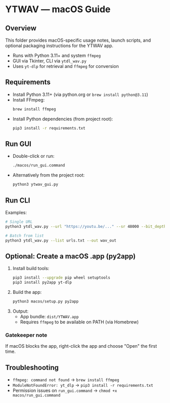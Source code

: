 # YTWAV — macOS Guide

## Overview
This folder provides macOS-specific usage notes, launch scripts, and optional packaging instructions for the YTWAV app.

- Runs with Python 3.11+ and system `ffmpeg`
- GUI via Tkinter, CLI via `ytdl_wav.py`
- Uses `yt-dlp` for retrieval and `ffmpeg` for conversion

## Requirements
- Install Python 3.11+ (via python.org or `brew install python@3.11`)
- Install FFmpeg:
  ```bash
  brew install ffmpeg
  ```
- Install Python dependencies (from project root):
  ```bash
  pip3 install -r requirements.txt
  ```

## Run GUI
- Double-click or run:
  ```bash
  ./macos/run_gui.command
  ```
- Alternatively from the project root:
  ```bash
  python3 ytwav_gui.py
  ```

## Run CLI
Examples:
```bash
# Single URL
python3 ytdl_wav.py --url "https://youtu.be/..." --sr 48000 --bit_depth 16 --channels 2

# Batch from list
python3 ytdl_wav.py --list urls.txt --out wav_out
```

## Optional: Create a macOS .app (py2app)
1. Install build tools:
   ```bash
   pip3 install --upgrade pip wheel setuptools
   pip3 install py2app yt-dlp
   ```
2. Build the app:
   ```bash
   python3 macos/setup.py py2app
   ```
3. Output:
   - App bundle: `dist/YTWAV.app`
   - Requires `ffmpeg` to be available on PATH (via Homebrew)

### Gatekeeper note
If macOS blocks the app, right-click the app and choose "Open" the first time.

## Troubleshooting
- `ffmpeg: command not found` → `brew install ffmpeg`
- `ModuleNotFoundError: yt_dlp` → `pip3 install -r requirements.txt`
- Permission issues on `run_gui.command` → `chmod +x macos/run_gui.command`